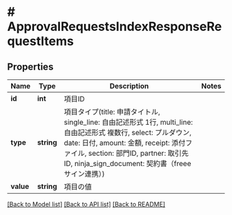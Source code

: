 # # ApprovalRequestsIndexResponseRequestItems

## Properties

Name | Type | Description | Notes
------------ | ------------- | ------------- | -------------
**id** | **int** | 項目ID |
**type** | **string** | 項目タイプ(title: 申請タイトル, single_line: 自由記述形式 1行, multi_line: 自由記述形式 複数行, select: プルダウン, date: 日付, amount: 金額, receipt: 添付ファイル, section: 部門ID, partner: 取引先ID, ninja_sign_document: 契約書（freeeサイン連携）) |
**value** | **string** | 項目の値 |

[[Back to Model list]](../../README.md#models) [[Back to API list]](../../README.md#endpoints) [[Back to README]](../../README.md)
